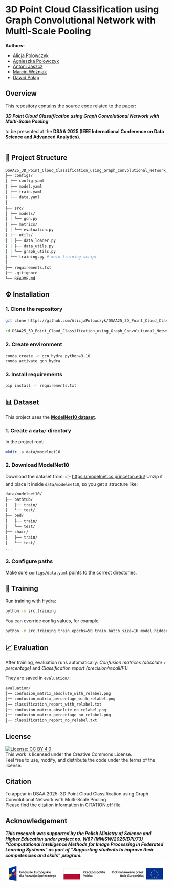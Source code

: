 # 3D Point Cloud Classification using Graph Convolutional Network with Multi-Scale Pooling
**Authors:**
  - [Alicja Polowczyk](https://orcid.org/0009-0001-3110-8255)
  - [Agnieszka Polowczyk](https://orcid.org/0009-0008-1583-4493)
  - [Antoni Jaszcz](https://orcid.org/0000-0002-8997-0331)
  - [Marcin Woźniak](https://orcid.org/0000-0002-9073-5347)
  - [Dawid Połap](https://orcid.org/0000-0003-1972-5979)



## Overview
This repository contains the source code related to the paper:

**_3D Point Cloud Classification using Graph Convolutional Network with Multi-Scale Pooling_**

to be presented at the **DSAA 2025 (IEEE International Conference on Data Science and Advanced Analytics)**.

---

## 📂 Project Structure
```bash 
DSAA25_3D_Point_Cloud_Classification_using_Graph_Convolutional_Network_with_Multi_Scale_Pooling/
├── configs/
│ ├── config.yaml
│ ├── model.yaml
│ ├── train.yaml 
│ └── data.yaml 
│
├── src/
│ ├── models/
│ │ └── gcn.py
│ ├── metrics/
│ │ └── evaluation.py
│ ├── utils/
│ │ ├── data_loader.py
| | ├── data_utils.py
│ │ └── graph_utils.py
│ └── training.py # main training script
│
├── requirements.txt
├── .gitignore
└── README.md

```

## ⚙️ Installation

### 1. Clone the repository
```bash
git clone https://github.com/AlicjaPolowczyk/DSAA25_3D_Point_Cloud_Classification_using_Graph_Convolutional_Network_with_Multi_Scale_Pooling

cd DSAA25_3D_Point_Cloud_Classification_using_Graph_Convolutional_Network_with_Multi_Scale_Pooling
```

### 2. Create environment
```bash
conda create -n gcn_hydra python=3.10
conda activate gcn_hydra
```

### 3. Install requirements
```bash
pip install -r requirements.txt
```

## 📊 Dataset

This project uses the **[ModelNet10 dataset](https://modelnet.cs.princeton.edu/)**.

### 1. Create a `data/` directory
In the project root:
```bash
mkdir -p data/modelnet10
```
### 2. Download ModelNet10
Download the dataset from:
👉 https://modelnet.cs.princeton.edu/
Unzip it and place it inside `data/modelnet10`, so you get a structure like:
```bash
data/modelnet10/
├── bathtub/
│   ├── train/
│   └── test/
├── bed/
│   ├── train/
│   └── test/
├── chair/
│   ├── train/
│   └── test/
...
```
### 3. Configure paths
Make sure `configs/data.yaml` points to the correct directories.

## 🚀 Training
Run training with Hydra:
```bash
python -m src.training
```

You can override config values, for example: 
```bash
python -m src.training train.epochs=50 train.batch_size=16 model.hidden_dim=128
```

## 📈 Evaluation
After training, evaluation runs automatically:
*Confusion matrices (absolute + percentage)* and
*Classification report (precision/recall/F1)*

They are saved in `evaluation/`:
```bash
evaluation/
│── confusion_matrix_absolute_with_relabel.png
│── confusion_matrix_percentage_with_relabel.png
│── classification_report_with_relabel.txt
│── confusion_matrix_absolute_no_relabel.png
│── confusion_matrix_percentage_no_relabel.png
│── classification_report_no_relabel.txt
```

## License
[![License: CC BY 4.0](https://img.shields.io/badge/License-CC%20BY%204.0-lightgrey.svg)](https://creativecommons.org/licenses/by/4.0/)\
This work is licensed under the Creative Commons License.\
Feel free to use, modify, and distribute the code under the terms of the license.
## Citation 
To appear in DSAA 2025: 3D Point Cloud Classification using Graph Convolutional Network with Multi-Scale Pooling\
Please find the citation information in CITATION.cff file.

## Acknowledgement 
**_This research was supported by the Polish Ministry of Science and Higher Education under project no. W87 (MNiSW/2025/DPI/73) "Computational Intelligence Methods for Image Processing in Federated Learning Systems" as part of "Supporting students to improve their competencies and skills" program._**

![Logo](logo.jpg)